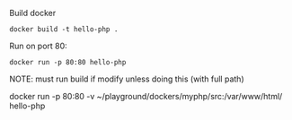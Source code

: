 

Build docker
```
docker build -t hello-php .
```


Run on port 80:

```
docker run -p 80:80 hello-php
```


NOTE: must run build if modify unless doing this (with full path)

docker run -p 80:80 -v  ~/playground/dockers/myphp/src:/var/www/html/  hello-php

